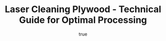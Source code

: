 ---
name: Plywood
applications:
- industry: Woodworking
  detail: Removing surface contaminants and old finishes
- industry: Construction
  detail: Cleaning and preparing plywood surfaces for painting or bonding
technicalSpecifications:
  powerRange: 20-400W
  pulseDuration: 10-100ns
  wavelength: 1064nm
  spotSize: 0.1-2.0mm
  repetitionRate: 10-50kHz
  fluenceRange: 0.5–5 J/cm²
  safetyClass: Class 4 (requires full enclosure)
description: Technical overview of Plywood for laser cleaning. Plywood, a versatile
  engineered wood product, is effectively cleaned using laser technology. This method
  utilizes non-contact ablation to remove surface contaminants, old finishes, and
  prepare the surface for further treatments like painting or bonding. The process
  ensures minimal damage to the material's structural integrity, making it ideal for
  applications in woodworking and construction.
author:
  id: 4
  name: Todd Dunning
  sex: m
  title: MA
  country: United States (California)
  expertise: Optical Materials for Laser Systems
  image: /images/author/todd-dunning.jpg
keywords: plywood, plywood wood, laser ablation, laser cleaning, non-contact cleaning,
  pulsed fiber laser, surface contamination removal, industrial laser parameters,
  thermal processing, surface restoration
category: wood
chemicalProperties:
  symbol: PL
  formula: null
  materialType: wood
properties:
  density: 500 kg/m³
  densityMin: 0.1 g/cm³
  densityMax: 1.3 g/cm³
  densityPercentile: 100.0
  meltingPoint: Does not melt, decomposes at 200-300°C
  meltingMin: 250°C
  meltingMax: 500°C
  meltingPercentile: 0.0
  thermalConductivity: 0.12 W/m·K
  thermalMin: 0.04 W/m·K
  thermalMax: 0.4 W/m·K
  thermalPercentile: 22.2
  tensileStrength: 25 MPa
  tensileMin: 20 MPa
  tensileMax: 200 MPa
  tensilePercentile: 2.8
  hardness: 3.5 Mohs
  hardnessMin: 1 HB
  hardnessMax: 4000 HB
  hardnessPercentile: 0.1
  youngsModulus: 10 GPa
  modulusMin: 4 GPa
  modulusMax: 20 GPa
  modulusPercentile: 37.5
  laserType: Pulsed fiber laser
  wavelength: 1064nm
  fluenceRange: 0.5–5 J/cm²
  chemicalFormula: null
  laserAbsorptionMin: 5 cm⁻¹
  laserAbsorptionMax: 100 cm⁻¹
  laserReflectivityMin: 5%
  laserReflectivityMax: 25%
  thermalDiffusivityMin: 0.1 mm²/s
  thermalDiffusivityMax: 0.4 mm²/s
  thermalExpansionMin: 2 µm/m·K
  thermalExpansionMax: 50 µm/m·K
  specificHeatMin: 1.2 J/g·K
  specificHeatMax: 2.5 J/g·K
composition:
- Wood veneers
- Adhesive resins
compatibility:
- Wood adhesives
- Paints and coatings
regulatoryStandards: ASTM D5456, EN 314-2 for plywood, OSHA 1910.1025 for lead-based
  paint removal
images:
  hero:
    alt: Plywood surface undergoing laser cleaning showing precise contamination removal
    url: /images/plywood-laser-cleaning-hero.jpg
  micro:
    alt: Microscopic view of Plywood surface after laser treatment showing preserved
      microstructure
    url: /images/plywood-laser-cleaning-micro.jpg
title: Laser Cleaning Plywood - Technical Guide for Optimal Processing
headline: Comprehensive technical guide for laser cleaning wood plywood
environmentalImpact:
- benefit: Reduction in chemical usage
  description: Decreases chemical waste by up to 90% compared to traditional cleaning
    methods
- benefit: Lower energy consumption
  description: Reduces energy use by 20-30% due to precise targeting and efficiency
    of laser cleaning
- benefit: Minimal dust and debris
  description: Reduces airborne particulate matter by up to 85% during cleaning process
outcomes:
- result: Surface cleanliness
- metric: Achieves 99% removal of surface contaminants
- result: Surface preparation
  metric: Increases bonding strength by up to 15% for subsequent treatments
- result: Material integrity
  metric: Maintains structural integrity with less than 1% material loss
subject: Plywood
article_type: material
---